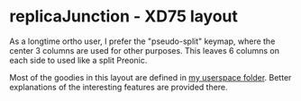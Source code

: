 # replicaJunction - XD75 layout

As a longtime ortho user, I prefer the "pseudo-split" keymap, where the center 3 columns are used for other purposes. This leaves 6 columns on each side to used like a split Preonic.

Most of the goodies in this layout are defined in [my userspace folder](../../../../users/replicaJunction/readme.md). Better explanations of the interesting features are provided there.
